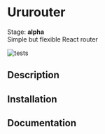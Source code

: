 # Ururouter

Stage: **alpha**  
Simple but flexible React router

![tests](https://github.com/KycKyc/Ururouter/actions/workflows/test.js.yml/badge.svg)

## Description

## Installation

## Documentation
